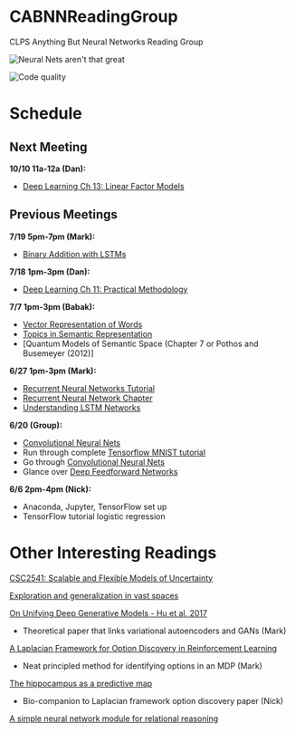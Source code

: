 # CABNNReadingGroup

CLPS Anything But Neural Networks Reading Group

![Neural Nets aren't that great](https://imgs.xkcd.com/comics/machine_learning.png)

![Code quality](https://imgs.xkcd.com/comics/code_quality_3.png)

Schedule
========

Next Meeting
--------
**10/10 11a-12a (Dan):**
- [Deep Learning Ch 13: Linear Factor Models](http://www.deeplearningbook.org/contents/linear_factors.html)

Previous Meetings
--------
**7/19 5pm-7pm (Mark):**
- [Binary Addition with LSTMs](https://iamtrask.github.io/2015/11/15/anyone-can-code-lstm/)

**7/18 1pm-3pm (Dan):**
- [Deep Learning Ch 11: Practical Methodology](http://www.deeplearningbook.org/contents/guidelines.html)

**7/7 1pm-3pm (Babak):**
- [Vector Representation of Words](https://www.tensorflow.org/tutorials/word2vec) 
- [Topics in Semantic Representation](https://www.cs.colorado.edu/~mozer/Teaching/syllabi/ProbabilisticModels2015/readings/GriffithsSteyversTenenbaum2007.pdf)
- [Quantum Models of Semantic Space (Chapter 7 or Pothos and Busemeyer (2012)]

**6/27 1pm-3pm (Mark):**
- [Recurrent Neural Networks Tutorial](https://www.tensorflow.org/tutorials/recurrent)
- [Recurrent Neural Network Chapter](http://www.deeplearningbook.org/contents/rnn.html)
- [Understanding LSTM Networks](http://colah.github.io/posts/2015-08-Understanding-LSTMs/)

**6/20 (Group):**
- [Convolutional Neural Nets](https://www.tensorflow.org/tutorials/deep_cnn)
- Run through complete [Tensorflow MNIST tutorial](https://www.tensorflow.org/get_started/mnist/pros)
- Go through [Convolutional Neural Nets](https://www.tensorflow.org/tutorials/deep_cnn)
- Glance over [Deep Feedforward Networks](http://www.deeplearningbook.org/contents/mlp.html)

**6/6 2pm-4pm (Nick):**
- Anaconda, Jupyter, TensorFlow set up
- TensorFlow tutorial logistic regression

Other Interesting Readings
=====
[CSC2541: Scalable and Flexible Models of Uncertainty](https://csc2541-f17.github.io/#/contents/01-info)

[Exploration and generalization in vast spaces](https://ericschulz.github.io/publications/Wu2017generalization.pdf)

[On Unifying Deep Generative Models - Hu et al. 2017](https://arxiv.org/pdf/1706.00550.pdf)
- Theoretical paper that links variational autoencoders and GANs (Mark)

[A Laplacian Framework for Option Discovery in Reinforcement Learning](https://arxiv.org/pdf/1703.00956.pdf)
- Neat principled method for identifying options in an MDP (Mark)

[The hippocampus as a predictive map](http://biorxiv.org/content/biorxiv/early/2016/12/28/097170.full.pdf)
- Bio-companion to Laplacian framework option discovery paper (Nick)

[A simple neural network module for relational reasoning](https://arxiv.org/abs/1706.01427)

